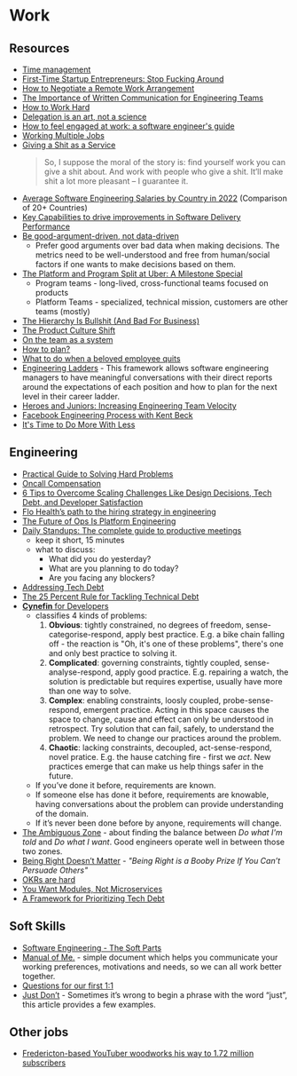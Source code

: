 # Work

## Resources

- [Time management](https://en.wikipedia.org/wiki/Time_management)
- [First-Time Startup Entrepreneurs: Stop Fucking Around](https://techcrunch.com/2012/08/05/first-time-startup-entrepreneurs-stop-fucking-around/)
- [How to Negotiate a Remote Work Arrangement](https://hbr.org/2021/07/how-to-negotiate-a-remote-work-arrangement)
- [The Importance of Written Communication for Engineering Teams](https://www.toptal.com/engineering-management/written-communication-workplace)
- [How to Work Hard](http://paulgraham.com/hwh.html)
- [Delegation is an art, not a science](https://larahogan.me/blog/delegation-is-an-art/)
- [How to feel engaged at work: a software engineer's guide](https://jasont.co/ennui/)
- [Working Multiple Jobs](https://avc.com/2021/10/working-multiple-jobs/)
- [Giving a Shit as a Service](https://allenpike.com/2022/giving-a-shit)
  > So, I suppose the moral of the story is: find yourself work you can give a shit about. And work with people who give a shit. It’ll make shit a lot more pleasant – I guarantee it.
- [Average Software Engineering Salaries by Country in 2022](https://codesubmit.io/blog/software-engineer-salary-by-country/) (Comparison of 20+ Countries)
- [Key Capabilities to drive improvements in Software Delivery Performance](https://srinathramakrishnan.wordpress.com/2018/12/04/key-capabilities-to-drive-improvements-in-software-delivery-performance/#:~:text=Architect%20for%20empowered%20teams%20%E2%80%93%20Architects,that%20will%20enable%20the%20outcomes)
- [Be good-argument-driven, not data-driven](http://twitchard.github.io/posts/2022-08-26-metrics-schmetrics.html)
  - Prefer good arguments over bad data when making decisions. The metrics need to be well-understood and free from human/social factors if one wants to make decisions based on them.
- [The Platform and Program Split at Uber: A Milestone Special](https://newsletter.pragmaticengineer.com/p/the-platform-and-program-split-at)
  - Program teams - long-lived, cross-functional teams focused on products
  - Platform Teams - specialized, technical mission, customers are other teams (mostly)
- [The Hierarchy Is Bullshit (And Bad For Business)](https://charity.wtf/2022/09/23/the-hierarchy-is-bullshit-and-bad-for-business/)
- [The Product Culture Shift](https://www.elidedbranches.com/2022/08/the-product-culture-shift.html)
- [On the team as a system](https://vickiboykis.com/2022/09/10/on-the-team-as-a-system/)
- [How to plan?](https://kellanem.com/notes/how-to-plan)
- [What to do when a beloved employee quits](https://larahogan.me/blog/steps-when-employee-quits/)
- [Engineering Ladders](https://www.engineeringladders.com) - This framework allows software engineering managers to have meaningful conversations with their direct reports around the expectations of each position and how to plan for the next level in their career ladder.
- [Heroes and Juniors: Increasing Engineering Team Velocity](https://bellmar.medium.com/heroes-and-juniors-increasing-engineering-team-velocity-97ce6a59103e)
- [Facebook Engineering Process with Kent Beck](https://softwareengineeringdaily.com/2019/08/28/facebook-engineering-process-with-kent-beck/)
- [It's Time to Do More With Less](https://www.faros.ai/blog/its-time-to-do-more-with-less)

## Engineering

- [Practical Guide to Solving Hard Problems](https://praeclarum.org/2022/02/19/hard-problems.html)
- [Oncall Compensation](https://newsletter.pragmaticengineer.com/p/oncall-compensation-f33)
- [6 Tips to Overcome Scaling Challenges Like Design Decisions, Tech Debt, and Developer Satisfaction](https://alphalist.com/blog/6-tips-to-overcome-scaling-challenges-like-design-decisions-tech-debt-and-developer-satisfaction)
- [Flo Health’s path to the hiring strategy in engineering](https://medium.com/flo-health/engineering-hiring-strategy-at-flo-health-657dfb9b725)
- [The Future of Ops Is Platform Engineering](https://www.honeycomb.io/blog/future-ops-platform-engineering)
- [Daily Standups: The complete guide to productive meetings](https://www.dailybot.com/blog-post/daily-standups-the-complete-guide-to-productive-meetings)
  - keep it short, 15 minutes
  - what to discuss:
    - What did you do yesterday?
    - What are you planning to do today?
    - Are you facing any blockers?  
- [Addressing Tech Debt](https://newsletter.abinoda.com/p/tech-debt)
- [The 25 Percent Rule for Tackling Technical Debt](https://shopify.engineering/technical-debt-25-percent-rule)
- [**Cynefin** for Developers](https://lizkeogh.com/cynefin-for-developers/)
  - classifies 4 kinds of problems:
    1. **Obvious**: tightly constrained, no degrees of freedom, sense-categorise-respond, apply best practice. E.g. a bike chain falling off - the reaction is "Oh, it's one of these problems", there's one and only best practice to solving it.
    2. **Complicated**: governing constraints, tightly coupled, sense-analyse-respond, apply good practice. E.g. repairing a watch, the solution is predictable but requires expertise, usually have more than one way to solve.
    3. **Complex**: enabling constraints, loosly coupled, probe-sense-respond, emergent practice. Acting in this space causes the space to change, cause and effect can only be understood in retrospect. Try solution that can fail, safely, to understand the problem. We need to change our practices around the problem.
    4. **Chaotic**: lacking constraints, decoupled, act-sense-respond, novel pratice. E.g. the hause catching fire - first we _act_. New practices emerge that can make us help things safer in the future.
  - If you’ve done it before, requirements are known.
  - If someone else has done it before, requirements are knowable, having conversations about the problem can provide understanding of the domain.
  - If it’s never been done before by anyone, requirements will change.
- [The Ambiguous Zone](https://www.bennorthrop.com/Essays/2023/the-ambiguous-zone.php) - about finding the balance between _Do what I'm told_ and _Do what I want_. Good engineers operate well in between those two zones.
- [Being Right Doesn’t Matter](https://medium.com/@royrapoport/being-right-doesnt-matter-70f00e2cd2a4) - _"Being Right is a Booby Prize If You Can’t Persuade Others"_
- [OKRs are hard](https://skamille.medium.com/okrs-are-hard-b4a6a8491af0)
- [You Want Modules, Not Microservices](http://blogs.newardassociates.com/blog/2023/you-want-modules-not-microservices.html)
- [A Framework for Prioritizing Tech Debt](https://www.maxcountryman.com/articles/a-framework-for-prioritizing-tech-debt)

## Soft Skills

- [Software Engineering - The Soft Parts](https://addyosmani.com/blog/software-engineering-soft-parts/)
- [Manual of Me.](https://www.manualof.me/) - simple document which helps you communicate your working preferences, motivations and needs, so we can all work better together.
- [Questions for our first 1:1](https://larahogan.me/blog/first-one-on-one-questions/)
- [Just Don’t](https://www.tbray.org/ongoing/When/202x/2022/11/07/Just-Dont) - Sometimes it’s wrong to begin a phrase with the word “just”, this article provides a few examples.

## Other jobs

- [Fredericton-based YouTuber woodworks his way to 1.72 million subscribers](https://www.cbc.ca/news/canada/new-brunswick/matthias-wandel-fredericton-woodworker-1.6659038)

